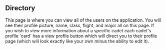 ## Directory
This page is where you can view all of the users on the application. You will see their profile picture, name, class, flight, 
and major all on this page. If you wish to view more information about a specific cadet each cadet's profile 'card' has 
a view profile button which will direct you to their profile page (which will look exactly like your own minus the 
ability to edit it). 
